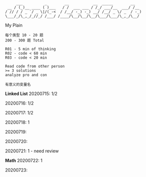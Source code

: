 ```
     ___          _        __           __  _____        __
 __ / (_)__ ____ ( )___   / /  ___ ___ / /_/ ___/__  ___/ /__
/ // / / _ `/ _ \|/(_-<  / /__/ -_) -_) __/ /__/ _ \/ _  / -_)
\___/_/\_,_/_//_/ /___/ /____/\__/\__/\__/\___/\___/\_,_/\__/
```



My Plain

```
每个类型 10 - 20 题
200 - 300 题 Total

R01 - 5 min of thinking
R02 - code < 60 min
R03 - code < 20 min

Read code from other person
>= 3 solutions
analyze pro and con

有意义的变量名
```

**Linked List**
20200715: 1/2

20200716: 1/2

20200717: 1/2

20200718: 1

20200719:

20200720:

20200721: 1 - need review


**Math**
20200722: 1

20200723:

